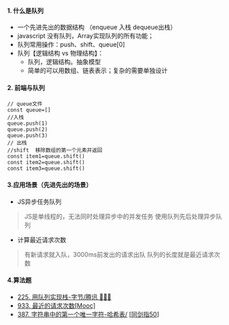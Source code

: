 #### 1. 什么是队列

* 一个先进先出的数据结构 （enqueue 入栈 dequeue出栈）
* javascript 没有队列，Array实现队列的所有功能；
* 队列常用操作：push、shift、queue[0]
* 队列【逻辑结构 vs 物理结构】：
  * 队列，逻辑结构。抽象模型
  * 简单的可以用数组、链表表示；复杂的需要单独设计

#### 2. 前端与队列

```
// queue文件
const queue=[]
//入栈
queue.push(1)
queue.push(2)
queue.push(3)
// 出栈
//shift  移除数组的第一个元素并返回
const item1=queue.shift() 
const item2=queue.shift()
const item3=queue.shift()
```
  

#### 3.应用场景（先进先出的场景）

* JS异步任务队列
 > JS是单线程的，无法同时处理异步中的并发任务
  使用队列先后处理异步队列

* 计算最近请求次数
> 有新请求就入队，3000ms前发出的请求出队
  队列的长度就是最近请求次数


#### 4.算法题

* [225. 用队列实现栈-字节/腾讯 🌟🌟🌟](https://leetcode-cn.com/problems/implement-stack-using-queues/)
* [933. 最近的请求次数[Mooc]](https://leetcode-cn.com/problems/number-of-recent-calls/)
* [387. 字符串中的第一个唯一字符-哈希表/](https://leetcode-cn.com/problems/first-unique-character-in-a-string/) [[同剑指50](https://leetcode-cn.com/problems/di-yi-ge-zhi-chu-xian-yi-ci-de-zi-fu-lcof/)]
